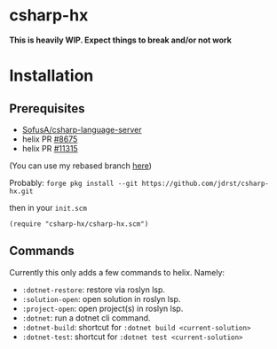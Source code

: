 # csharp-hx

**This is heavily WIP. Expect things to break and/or not work**

# Installation

## Prerequisites

- [SofusA/csharp-language-server](https://github.com/SofusA/csharp-language-server)
- helix PR [#8675](https://github.com/helix-editor/helix/pull/8675)
- helix PR [#11315](https://github.com/helix-editor/helix/pull/11315)

(You can use my rebased branch [here](https://github.com/jdrst/helix/tree/steel-and-pull-diagnostics))

Probably:
`forge pkg install --git https://github.com/jdrst/csharp-hx.git`

then in your `init.scm`

`(require "csharp-hx/csharp-hx.scm")`

## Commands

Currently this only adds a few commands to helix. Namely:

- `:dotnet-restore`: restore via roslyn lsp.  
- `:solution-open`: open solution in roslyn lsp.
- `:project-open`: open project(s) in roslyn lsp.
- `:dotnet`: run a dotnet cli command.
- `:dotnet-build`: shortcut for `:dotnet build <current-solution>`
- `:dotnet-test`: shortcut for `:dotnet test <current-solution>`


